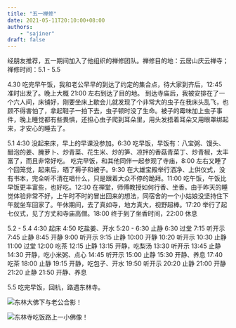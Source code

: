 ```yaml
---
title: "五一禅修"
date: 2021-05-11T20:10:00+08:00
authors:
    - "sajiner"
draft: false
---
```

经朋友推荐，五一期间加入了他组织的禅修团队。禅修目的地：云居山庆云禅寺；禅修时间：5.1 - 5.5

4.30 
吃完早午饭，我和老公早早的到达了约定的集合点，待大家到齐后，12:45 准时出发了。晚上大概 21:00 左右到达了目的地。
到达寺庙后，我被安排在了一个六人间，床铺好，刚要坐床上歇会儿就发现了个非常大的虫子在我床头乱飞，也顾不得害怕了，拿起鞋子一拍下去，虫子顿时没了生命。被子的霉味加上虫子事件，晚上睡觉都有些畏惧，还担心虫子爬到耳朵里，用头发捂着耳朵又用眼罩绑起来，才安心的睡去了。

5.1
4:30 没起来床，早上的早课没参加。6:30 吃早饭，早饭有：八宝粥、馒头、醋泡的姜、腌萝卜、炒青菜、花生米、炒的笋、凉拌的香菇青菜丁、炒青椒，太丰富了，而且非常好吃。
吃完早饭，和其他同伴一起参观了寺庙，8:00 左右又睡了个回笼觉，起来后，晒了褥子和被子。9:30 在大雄宝殿举行洒净、上供仪式，没有书本，完全听不清在唱什么，只是跟着大众不停的跪拜。11:00 吃午饭，午饭比早饭更丰富些，也好吃。12:30 在禅堂，师傅教授如何行香、坐香。由于昨天的睡觉体验非常不好，上午时不时的冒出回来的想法，同宿舍的一个小姑娘没坚持住下午就坐车回家了。午休期间，去了真如寺，地方真大，视野超棒。17:20 举行了起七仪式，见了方丈和寺庙高僧。18:00 终于到了坐香时间，22:00 休息

5.2 - 5.4
4:30 起床
4:50 吃盐姜、开水
5:20 - 6:30 止静
6:30 过堂
7:15 听开示
7:45 止静
8:45 开静
9:00 听开示
9:15 止静
10:00 开静
10:20 听开示
10:30 止静
11:00 过堂
12:00 吃茶
12:15 止静
13:15 开静，吃梨汤
13:30 听开示
13:45 止静
14:30 开静，吃小米粥、点心
14:45 听开示
15:00 止静
15:30 开静、养息
17:40 吃茶
18:00 止静
19:15 开静，吃包子、开水
19:50 听开示
20:20 止静
21:00 开静
21:20 止静
21:50 开静、养息

5.5
吃完早饭，回杭，路遇东林寺。

![东林大佛下与老公合影！](/img/2021-05-05-合影.jpg)

![东林寺吃饭路上一小佛像！](/img/2021-05-05-佛像.jpg)